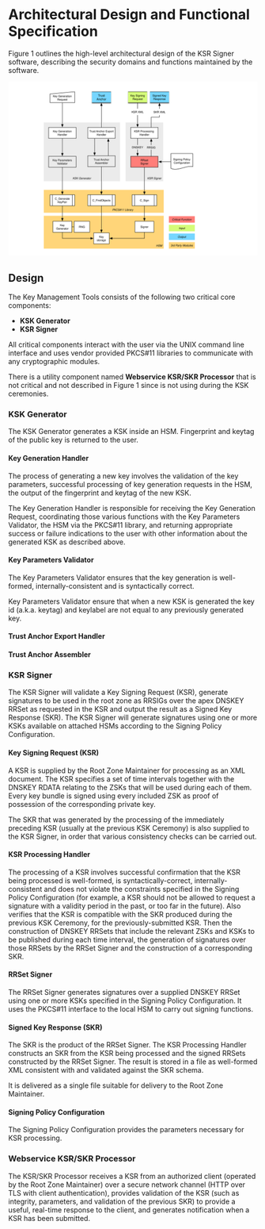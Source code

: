 # Architectural Design and Functional Specification

Figure 1 outlines the high-level architectural design of the KSR Signer software,
describing the security domains and functions maintained by the software.

![Figure 1: Architectural overview of the KSR Signer software][figure1]

[figure1]: ksr-signer.svg "Architectural overview of the KSR Signer software"

## Design

The Key Management Tools consists of the following two critical core components:

-   **KSK Generator**
-   **KSR Signer**

All critical components interact with the user via the UNIX command line interface
and uses vendor provided PKCS#11 libraries to communicate with any cryptographic
modules.

There is a utility component named **Webservice KSR/SKR Processor** that is not
critical and not described in Figure 1 since is not using during the KSK
ceremonies.

### KSK Generator

The KSK Generator generates a KSK inside an HSM.
Fingerprint and keytag of the public key is returned to the user.

#### Key Generation Handler

The process of generating a new key involves the validation of the key parameters,
successful processing of key generation requests in the HSM, the output of the fingerprint
and keytag of the new KSK.

The Key Generation Handler is responsible for receiving the Key Generation Request,
coordinating those various functions with the Key Parameters Validator, the HSM
via the PKCS#11 library, and returning appropriate success or failure indications
to the user with other information about the generated KSK as described above.

#### Key Parameters Validator

The Key Parameters Validator ensures that the key generation is well-formed,
internally-consistent and is syntactically correct.

Key Parameters Validator ensure that when a new KSK is generated the key id (a.k.a. keytag)
and keylabel are not equal to any previously generated key.

#### Trust Anchor Export Handler

#### Trust Anchor Assembler

### KSR Signer

The KSR Signer will validate a Key Signing Request (KSR), generate signatures to
be used in the root zone as RRSIGs over the apex DNSKEY RRSet as requested in the
KSR and output the result as a Signed Key Response (SKR).
The KSR Signer will generate signatures using one or more KSKs available on attached
HSMs according to the Signing Policy Configuration.

#### Key Signing Request (KSR)

A KSR is supplied by the Root Zone Maintainer for processing as an XML document.
The KSR specifies a set of time intervals together with the DNSKEY RDATA relating
to the ZSKs that will be used during each of them.
Every key bundle is signed using every included ZSK as proof of possession of the
corresponding private key.

The SKR that was generated by the processing of the immediately preceding KSR
(usually at the previous KSK Ceremony) is also supplied to the KSR Signer,
in order that various consistency checks can be carried out.

#### KSR Processing Handler

The processing of a KSR involves successful confirmation that the KSR being processed
is well-formed, is syntactically-correct, internally-consistent and does not violate
the constraints specified in the Signing Policy Configuration (for example, a KSR
should not be allowed to request a signature with a validity period in the past,
or too far in the future). Also verifies that the KSR is compatible with the SKR
produced during the previous KSK Ceremony, for the previously-submitted KSR.
Then the construction of DNSKEY RRSets that include the relevant ZSKs and KSKs
to be published during each time interval, the generation of signatures over those
RRSets by the RRSet Signer and the construction of a corresponding SKR.

#### RRSet Signer

The RRSet Signer generates signatures over a supplied DNSKEY RRSet using one or
more KSKs specified in the Signing Policy Configuration. It uses the PKCS#11
interface to the local HSM to carry out signing functions.

#### Signed Key Response (SKR)

The SKR is the product of the RRSet Signer. The KSR Processing Handler constructs
an SKR from the KSR being processed and the signed RRSets constructed by the RRSet
Signer. The result is stored in a file as well-formed XML consistent with and
validated against the SKR schema.

It is delivered as a single file suitable for delivery to the Root Zone Maintainer.

#### Signing Policy Configuration

The Signing Policy Configuration provides the parameters necessary for KSR processing.

### Webservice KSR/SKR Processor

The KSR/SKR Processor receives a KSR from an authorized client (operated by the
Root Zone Maintainer) over a secure network channel (HTTP over TLS with client
authentication), provides validation of the KSR (such as integrity, parameters,
and validation of the previous SKR) to provide a useful, real-time response to
the client, and generates notification when a KSR has been submitted.
